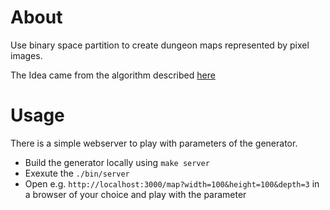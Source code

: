# About
Use binary space partition to create dungeon maps represented by pixel images. 

The Idea came from the algorithm described [here](https://gamedev.stackexchange.com/a/82066) 

# Usage
There is a simple webserver to play with parameters of the generator. 

- Build the generator locally using `make server`
- Exexute the `./bin/server`
- Open e.g. `http://localhost:3000/map?width=100&height=100&depth=3` in a browser of your choice and play with the parameter

